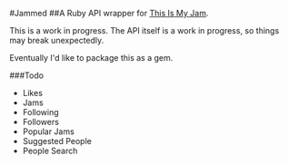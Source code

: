 #Jammed
##A Ruby API wrapper for [This Is My Jam](http://www.thisismyjam.com/).

This is a work in progress. The API itself is a work in progress, so things may break unexpectedly.

Eventually I'd like to package this as a gem.

###Todo
* Likes
* Jams
* Following
* Followers
* Popular Jams
* Suggested People
* People Search